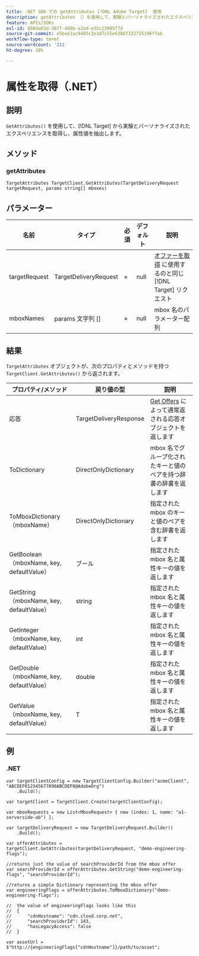 ```yaml
---
title: .NET SDK での getAttributes [!DNL Adobe Target]  使用
description: getAttributes （）を使用して、実験とパーソナライズされたエクスペリエンスをから取得し、属性値を抽出する方法  [!DNL Target]  説明します。
feature: APIs/SDKs
exl-id: 808da83d-3077-468b-a2ad-e35c25905f7d
source-git-commit: e5bae1ac9485c3e1d7c55e6386f332755196ffab
workflow-type: tm+mt
source-wordcount: '211'
ht-degree: 10%

---
```


# 属性を取得（.NET）

## 説明

`GetAttributes()` を使用して、[!DNL Target] から実験とパーソナライズされたエクスペリエンスを取得し、属性値を抽出します。

## メソッド

### getAttributes

```dotnet {line-numbers="true"}
TargetAttributes TargetClient.GetAttributes(TargetDeliveryRequest targetRequest, params string[] mboxes)
```

## パラメーター

| 名前 | タイプ | 必須 | デフォルト | 説明 |
| --- | --- | --- | --- | --- |
| targetRequest | TargetDeliveryRequest | × | null | [ オファーを取得&#x200B;](get-offers.md) に使用するのと同じ [!DNL Target] リクエスト |
| mboxNames | params 文字列 [] | × | null | mbox 名のパラメーター配列 |

## 結果

`TargetAttributes` オブジェクトが、次のプロパティとメソッドを持つ `TargetClient.GetAttributes()` から返されます。

| プロパティ/メソッド | 戻り値の型 | 説明 |
| --- | --- | --- |
| 応答 | TargetDeliveryResponse | [Get Offers](get-offers.md) によって通常返される応答オブジェクトを返します |
| ToDictionary | DirectOnlyDictionary | mbox 名でグループ化されたキーと値のペアを持つ辞書の辞書を返します |
| ToMboxDictionary （mboxName） | DirectOnlyDictionary | 指定された mbox のキーと値のペアを含む辞書を返します |
| GetBoolean （mboxName, key, defaultValue） | ブール | 指定された mbox 名と属性キーの値を返します |
| GetString （mboxName, key, defaultValue） | string | 指定された mbox 名と属性キーの値を返します |
| GetInteger （mboxName, key, defaultValue） | int | 指定された mbox 名と属性キーの値を返します |
| GetDouble （mboxName, key, defaultValue） | double | 指定された mbox 名と属性キーの値を返します |
| GetValue （mboxName, key, defaultValue） | T | 指定された mbox 名と属性キーの値を返します |

## 例

### \.NET

```dotnet {line-numbers="true"}
var targetClientConfig = new TargetClientConfig.Builder("acmeClient", "ABCDEF012345677890ABCDEF0@AdobeOrg")
    .Build();

var targetClient = TargetClient.Create(targetClientConfig);

var mboxRequests = new List<MboxRequest> { new (index: 1, name: "a1-serverside-ab") };

var targetDeliveryRequest = new TargetDeliveryRequest.Builder()
    .Build();

var offerAttributes = targetClient.GetAttributes(targetDeliveryRequest, "demo-engineering-flags");

//returns just the value of searchProviderId from the mbox offer
var searchProviderId = offerAttributes.GetString("demo-engineering-flags", "searchProviderId");

//returns a simple Dictionary representing the mbox offer
var engineeringFlags = offerAttributes.ToMboxDictionary("demo-engineering-flags");

//  the value of engineeringFlags looks like this
//  {
//      "cdnHostname": "cdn.cloud.corp.net",
//      "searchProviderId": 143,
//      "hasLegacyAccess": false
//  }

var assetUrl = $"http://{engineeringFlags["cdnHostname"]}/path/to/asset";
```
